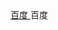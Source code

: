 <html>
<body>
<title>主页</title>
<a href="https://www.baidu.com"/>百度
<a>
<a1 href="https://www.baidu.com"/>百度
<a1>
